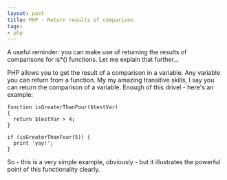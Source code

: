 ```yaml
---
layout: post
title: PHP - Return results of comparison
tags:
- php
---
```

A useful reminder: you can make use of returning the results of comparisons for is*() functions.  Let me explain that further...

PHP allows you to get the result of a comparison in a variable.  Any variable you can return from a function.  My my amazing transitive skills, I say you can return the comparison of a variable.  Enough of this drivel - here's an example:

```php?start_inline=1
function isGreaterThanFour($testVar)
{
  return $testVar > 4;
}

if (isGreaterThanFour(5)) {
  print 'yay!';
}
```

So - this is a very simple example, obviously - but it illustrates the powerful point of this functionality clearly.
